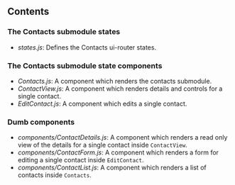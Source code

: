 ## Contents

### The Contacts submodule states

- *states.js*: Defines the Contacts ui-router states.

### The Contacts submodule state components

- *Contacts.js*: A component which renders the contacts submodule.
- *ContactView.js*: A component which renders details and controls for a single contact.
- *EditContact.js*: A component which edits a single contact.

### Dumb components

- *components/ContactDetails.js*: A component which renders a read only view of the details for a single contact inside `ContactView`.
- *components/ContactForm.js*: A component which renders a form for editing a single contact inside `EditContact`.
- *components/ContactList.js*: A component which renders a list of contacts inside `Contacts`.